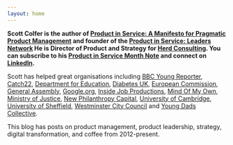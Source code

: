 ```yaml
---
layout: home
---
```

 
**Scott Colfer is the author of [Product in Service: A Manifesto for Pragmatic Product Management](https://www.productin.services/book) and founder of the [Product in Service: Leaders Network](https://www.productin.services/network) He is Director of Product and Strategy for [Herd Consulting](https://herd.consulting/). You can subscribe to his [Product in Service Month Note](https://scottcolfer.substack.com/) and connect on [LinkedIn](https://www.linkedin.com/in/scottcolfer/).**

Scott has helped great organisations including [BBC Young Reporter](https://www.bbc.co.uk/news/education-46131593), [Catch22](https://www.catch-22.org.uk/), [Department for Education](https://www.gov.uk/government/organisations/department-for-education), [Diabetes UK](https://www.diabetes.org.uk/), [European Commission](https://ec.europa.eu/commission/index_en), [General Assembly](https://generalassemb.ly/), [Google.org](https://www.google.org/), [Inside Job Productions](https://www.insidejobproductions.co.uk/), [Mind Of My Own](https://mindofmyown.org.uk/), [Ministry of Justice](https://www.gov.uk/government/organisations/ministry-of-justice/), [New Philanthropy Capital](https://www.thinknpc.org/), [University of Cambridge](https://www.cam.ac.uk/), [University of Sheffield](https://www.sheffield.ac.uk/), [Westminster City Council](https://www.westminster.gov.uk/digital-blog/my-first-100-days-head-product-westminster-city-council-part-1) and [Young Dads Collective](https://www.familyandchildcaretrust.org/young-dads-collective). 

This blog has posts on product management, product leadership, strategy, digital transformation, and coffee from 2012-present.
